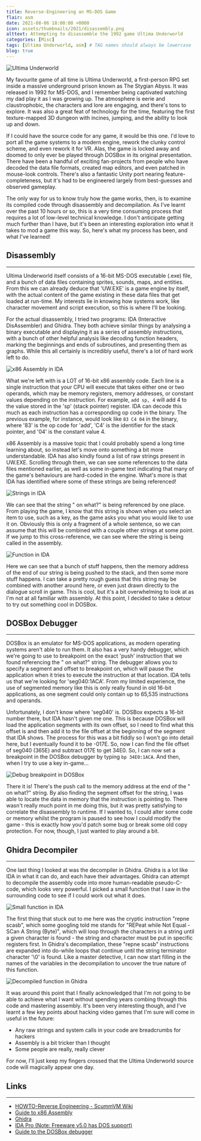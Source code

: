 ```yaml
---
title: Reverse-Engineering an MS-DOS Game
flair: asm
date: 2021-08-06 18:00:00 +0000
icon: assets/thumbnails/2021/disassembly.png
alttext: Attempting to disassemble the 1992 game Ultima Underworld
categories: [Misc]
tags: [Ultima Underworld, asm] # TAG names should always be lowercase
blog: true
---
```


![Ultima Underworld]({{site.url}}/assets/posts/2021-08-06-underworld-disassembly/underworld.png)

My favourite game of all time is Ultima Underworld, a first-person RPG set inside a massive underground prison known as The Stygian Abyss. It was released in 1992 for MS-DOS, and I remember being captivated watching my dad play it as I was growing up. The atmosphere is eerie and claustrophobic, the characters and lore are engaging, and there's tons to explore. It was also a great feat of technology for the time, featuring the first texture-mapped 3D dungeon with incines, jumping, and the ability to look up and down.

If I could have the source code for any game, it would be this one. I'd love to port all the game systems to a modern engine, rework the clunky control scheme, and even rework it for VR. Alas, the game is locked away and doomed to only ever be played through DOSBox in its original presentation. There have been a handful of exciting fan-projects from people who have decoded the data file formats, created map editors, and even patched in mouse-look controls. There's also a fantastic Unity port nearing feature-completeness, but it's had to be engineered largely from best-guesses and observed gameplay.

The only way for us to know truly how the game works, then, is to examine its compiled code through disassembly and decompilation. As I've learnt over the past 10 hours or so, this is a very time consuming process that requires a lot of low-level technical knowledge. I don't anticipate getting much further than I have, but it's been an interesting exploration into what it takes to mod a game this way. So, here's what my process has been, and what I've learned!

## Disassembly

---

Ultima Underworld itself consists of a 16-bit MS-DOS executable (.exe) file, and a bunch of data files containing sprites, sounds, maps, and entities. From this we can already deduce that 'UW.EXE' is a game engine by itself, with the actual content of the game existing in these data files that get loaded at run-time. My interests lie in knowing how systems work, like character movement and script execution, so this is where I'll be looking.

For the actual disassembly, I tried two programs: IDA (Interactive DisAssembler) and Ghidra. They both achieve similar things by analysing a binary executable and displaying it as a series of assembly instructions, with a bunch of other helpful analysis like decoding function headers, marking the beginnings and ends of subroutines, and presenting them as graphs. While this all certainly is incredibly useful, there's a lot of hard work left to do.

![x86 Assembly in IDA]({{site.url}}/assets/posts/2021-08-06-underworld-disassembly/assembly.png)

What we're left with is a LOT of 16-bit x86 assembly code. Each line is a single instruction that your CPU will execute that takes either one or two operands, which may be memory registers, memory addresses, or constant values depending on the instruction. For example, `add sp, 4` will add 4 to the value stored in the 'sp' (stack pointer) register. IDA can decode this much as each instruction has a corresponding op code in the binary. The previous example, for instance, would look like `83 C4 04` in the binary, where '83' is the op code for 'add', 'C4' is the identifier for the stack pointer, and '04' is the constant value 4.

x86 Assembly is a massive topic that I could probably spend a long time learning about, so instead let's move onto something a bit more understandable. IDA has also kindly found a list of raw strings present in UW.EXE. Scrolling through them, we can see some references to the data files mentioned earlier, as well as some in-game text indicating that many of the game's behaviours are hard-coded in the engine. What's more is that IDA has identified where some of these strings are being referenced!

![Strings in IDA]({{site.url}}/assets/posts/2021-08-06-underworld-disassembly/strings.png)

We can see that the string " on what?" is being referenced by one place. From playing the game, I know that this string is shown when you select an item to use, such as a key, as the game asks you what you would like to use it on. Obviously this is only a fragment of a whole sentence, so we can assume that this will be combined with a couple other strings at some point. If we jump to this cross-reference, we can see where the string is being called in the assembly.

![Function in IDA]({{site.url}}/assets/posts/2021-08-06-underworld-disassembly/function.png)

Here we can see that a bunch of stuff happens, then the memory address of the end of our string is being pushed to the stack, and then some more stuff happens. I can take a pretty rough guess that this string may be combined with another around here, or even just drawn directly to the dialogue scroll in game. This is cool, but it's a bit overwhelming to look at as I'm not at all familiar with assembly. At this point, I decided to take a detour to try out something cool in DOSBox.

## DOSBox Debugger

---

DOSBox is an emulator for MS-DOS applications, as modern operating systems aren't able to run them. It also has a very handy debugger, which we're going to use to breakpoint on the exact 'push' instruction that we found referencing the " on what?" string. The debugger allows you to specify a segment and offset to breakpoint on, which will pause the application when it tries to execute the instruction at that location. IDA tells us that we're looking for 'seg040:1ACA'. From my limited experience, the use of segmented memory like this is only really found in old 16-bit applications, as one segment could only contain up to 65,535 instructions and operands.

Unfortunately, I don't know where 'seg040' is. DOSBox expects a 16-bit number there, but IDA hasn't given me one. This is because DOSBox will load the application segments with its own offset, so I need to find what this offset is and then add it to the file offset at the beginning of the segment that IDA shows. The process for this was a bit fiddly so I won't go into detail here, but I eventually found it to be -017E. So, now I can find the file offset of seg040 (365E) and subtract 017E to get 34E0. So, I can now set a breakpoint in the DOSBox debugger by typing `bp 34E0:1ACA`. And then, when I try to use a key in-game...

![Debug breakpoint in DOSBox]({{site.url}}/assets/posts/2021-08-06-underworld-disassembly/breakpoint.png)

There it is! There's the push call to the memory address at the end of the " on what?" string. By also finding the segment offset for the string, I was able to locate the data in memory that the instruction is pointing to. There wasn't really much point in me doing this, but it was pretty satisfying to correlate the disassembly to runtime. If I wanted to, I could alter some code or memory whilst the program is paused to see how I could modify the game - this is exactly how you'd patch some bug or break some old copy protection. For now, though, I just wanted to play around a bit.

## Ghidra Decompiler

---

One last thing I looked at was the decompiler in Ghidra. Ghidra is a lot like IDA in what it can do, and each have their advantages. Ghidra can attempt to decompile the assembly code into more human-readable pseudo-C-code, which looks very powerful. I picked a small function that I saw in the surrounding code to see if I could work out what it does.

![Small function in IDA]({{site.url}}/assets/posts/2021-08-06-underworld-disassembly/stringfunc.png)

The first thing that stuck out to me here was the cryptic instruction "repne scasb", which some googling told me stands for "REPeat while Not Equal - SCan A String (Byte)", which will loop through the characters in a string until a given character is found - the string and character must be put in specific registers first. In Ghidra's decompilation, these "repne scasb" instructions are expanded into do-while loops that continue until the string terminator character '\0' is found. Like a master detective, I can now start filling in the names of the variables in the decompilation to uncover the true nature of this function.

![Decompiled function in Ghidra]({{site.url}}/assets/posts/2021-08-06-underworld-disassembly/decompiled.png)

It was around this point that I finally acknowledged that I'm not going to be able to achieve what I want without spending years combing through this code and mastering assembly. It's been very interesting though, and I've learnt a few key points about hacking video games that I'm sure will come in useful in the future:

- Any raw strings and system calls in your code are breadcrumbs for hackers
- Assembly is a bit tricker than I thought
- Some people are really, really clever

For now, I'll just keep my fingers crossed that the Ultima Underworld source code will magically appear one day.

## Links

---

- [HOWTO-Reverse Engineering - ScummVM Wiki](https://wiki.scummvm.org/index.php/HOWTO-Reverse_Engineering)
- [Guide to x86 Assembly](https://www.cs.virginia.edu/~evans/cs216/guides/x86.html)
- [Ghidra](https://ghidra-sre.org/)
- [IDA Pro (Note: Freeware v5.0 has DOS support)](https://hex-rays.com/ida-pro/)
- [Guide to the DOSBox debugger](https://www.vogons.org/viewtopic.php?t=3944)

